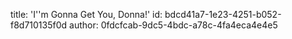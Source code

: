 title: 'I''m Gonna Get You, Donna!'
id: bdcd41a7-1e23-4251-b052-f8d710135f0d
author: 0fdcfcab-9dc5-4bdc-a78c-4fa4eca4e4e5
